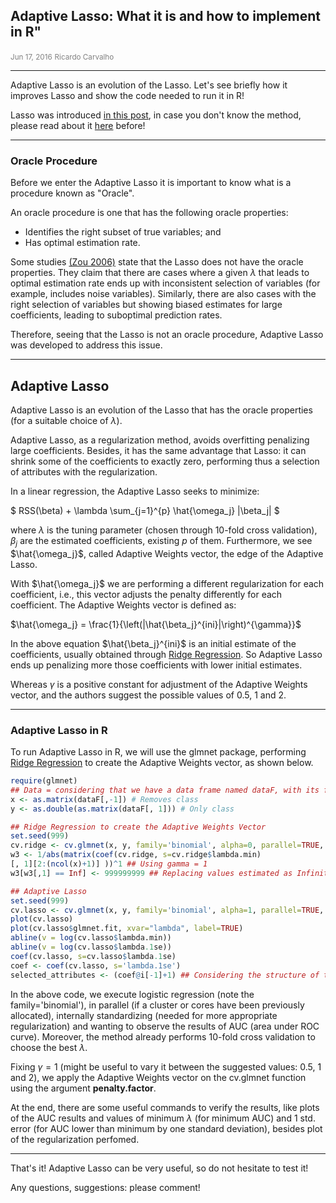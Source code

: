 ## Adaptive Lasso: What it is and how to implement in R"

<span class="glyphicon glyphicon-calendar" aria-hidden="true"></span> <small style="color:gray">Jun 17, 2016</small>
<span class="glyphicon glyphicon-user" aria-hidden="true"></span> <small style="color:gray">Ricardo Carvalho</small><br/>

---

Adaptive Lasso is an evolution of the Lasso. Let's see briefly how it improves Lasso and show the code needed to run it in R!

Lasso was introduced <a href='../../html/page?content/blog/2016-06-14-How-to-use-Ridge-Regression-and-Lasso-in-R'>in this post</a>, in case you don't know the method, please read about it <a href='../../html/page?content/blog/2016-06-14-How-to-use-Ridge-Regression-and-Lasso-in-R'>here</a> before!

---

### Oracle Procedure

Before we enter the Adaptive Lasso it is important to know what is a procedure known as "Oracle".

An oracle procedure is one that has the following oracle properties:

- Identifies the right subset of true variables; and
- Has optimal estimation rate.

Some studies <a href='http://pages.cs.wisc.edu/~shao/stat992/zou2006.pdf'>(Zou 2006)</a> state that the Lasso does not have the oracle properties. They claim that there are cases where a given $\lambda$ that leads to optimal estimation rate ends up with inconsistent selection of variables (for example, includes noise variables). Similarly, there are also cases with the right selection of variables but showing biased estimates for large coefficients, leading to suboptimal prediction rates.

Therefore, seeing that the Lasso is not an oracle procedure, Adaptive Lasso was developed to address this issue.

---

## Adaptive Lasso

Adaptive Lasso is an evolution of the Lasso that has the oracle properties (for a suitable choice of $\lambda$).

Adaptive Lasso, as a regularization method, avoids overfitting penalizing large coefficients. Besides, it has the same advantage that Lasso: it can shrink some of the coefficients to exactly zero, performing thus a selection of attributes with the regularization.

In a linear regression, the Adaptive Lasso seeks to minimize:

$ RSS(\beta) + \lambda \sum_{j=1}^{p} \hat{\omega_j} |\beta_j| $

where $\lambda$ is the tuning parameter (chosen through 10-fold cross validation), $\beta_j$ are the estimated coefficients, existing $p$ of them. Furthermore, we see $\hat{\omega_j}$, called Adaptive Weights vector, the edge of the Adaptive Lasso.

With $\hat{\omega_j}$ we are performing a different regularization for each coefficient, i.e., this vector adjusts the penalty differently for each coefficient. The Adaptive Weights vector is defined as:

$\hat{\omega_j} = \frac{1}{\left(|\hat{\beta_j}^{ini}|\right)^{\gamma}}$

In the above equation $\hat{\beta_j}^{ini}$ is an initial estimate of the coefficients, usually obtained through <a href='../../html/page?content/blog/2016-06-14-How-to-use-Ridge-Regression-and-Lasso-in-R'>Ridge Regression</a>. So Adaptive Lasso ends up penalizing more those coefficients with lower initial estimates.

Whereas $\gamma$ is a positive constant for adjustment of the Adaptive Weights vector, and the authors suggest the possible values of $0.5$, $1$ and $2$.

---

### Adaptive Lasso in R

To run Adaptive Lasso in R, we will use the glmnet package, performing <a href='../../html/page?content/blog/2016-06-14-How-to-use-Ridge-Regression-and-Lasso-in-R'>Ridge Regression</a> to create the Adaptive Weights vector, as shown below.

```R
require(glmnet)
## Data = considering that we have a data frame named dataF, with its first column being the class
x <- as.matrix(dataF[,-1]) # Removes class
y <- as.double(as.matrix(dataF[, 1])) # Only class

## Ridge Regression to create the Adaptive Weights Vector
set.seed(999)
cv.ridge <- cv.glmnet(x, y, family='binomial', alpha=0, parallel=TRUE, standardize=TRUE)
w3 <- 1/abs(matrix(coef(cv.ridge, s=cv.ridge$lambda.min)
[, 1][2:(ncol(x)+1)] ))^1 ## Using gamma = 1
w3[w3[,1] == Inf] <- 999999999 ## Replacing values estimated as Infinite for 999999999

## Adaptive Lasso
set.seed(999)
cv.lasso <- cv.glmnet(x, y, family='binomial', alpha=1, parallel=TRUE, standardize=TRUE, type.measure='auc', penalty.factor=w3)
plot(cv.lasso)
plot(cv.lasso$glmnet.fit, xvar="lambda", label=TRUE)
abline(v = log(cv.lasso$lambda.min))
abline(v = log(cv.lasso$lambda.1se))
coef(cv.lasso, s=cv.lasso$lambda.1se)
coef <- coef(cv.lasso, s='lambda.1se')
selected_attributes <- (coef@i[-1]+1) ## Considering the structure of the data frame dataF as shown earlier
```

In the above code, we execute logistic regression (note the family='binomial'), in parallel (if a cluster or cores have been previously allocated), internally standardizing (needed for more appropriate regularization) and wanting to observe the results of AUC (area under ROC curve). Moreover, the method already performs 10-fold cross validation to choose the best $\lambda$.

Fixing $\gamma = 1$ (might be useful to vary it between the suggested values: 0.5, 1 and 2), we apply the Adaptive Weights vector on the cv.glmnet function using the argument **penalty.factor**.

At the end, there are some useful commands to verify the results, like plots of the AUC results and values of minimum $\lambda$ (for minimum AUC) and 1 std. error (for AUC lower than minimum by one standard deviation), besides plot of the regularization perfomed.

---

That's it! Adaptive Lasso can be very useful, so do not hesitate to test it!

Any questions, suggestions: please comment!
